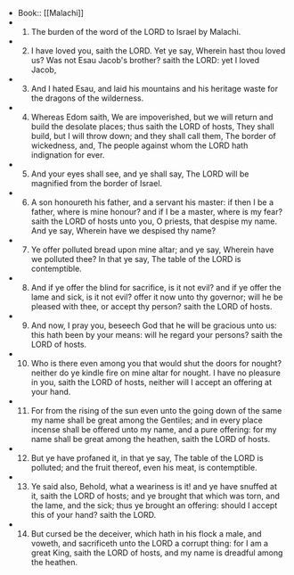 - Book:: [[Malachi]]
- 1. The burden of the word of the LORD to Israel by Malachi.
- 2. I have loved you, saith the LORD. Yet ye say, Wherein hast thou loved us? Was not Esau Jacob's brother? saith the LORD: yet I loved Jacob,
- 3. And I hated Esau, and laid his mountains and his heritage waste for the dragons of the wilderness.
- 4. Whereas Edom saith, We are impoverished, but we will return and build the desolate places; thus saith the LORD of hosts, They shall build, but I will throw down; and they shall call them, The border of wickedness, and, The people against whom the LORD hath indignation for ever.
- 5. And your eyes shall see, and ye shall say, The LORD will be magnified from the border of Israel.
- 6. A son honoureth his father, and a servant his master: if then I be a father, where is mine honour? and if I be a master, where is my fear? saith the LORD of hosts unto you, O priests, that despise my name. And ye say, Wherein have we despised thy name?
- 7. Ye offer polluted bread upon mine altar; and ye say, Wherein have we polluted thee? In that ye say, The table of the LORD is contemptible.
- 8. And if ye offer the blind for sacrifice, is it not evil? and if ye offer the lame and sick, is it not evil? offer it now unto thy governor; will he be pleased with thee, or accept thy person? saith the LORD of hosts.
- 9. And now, I pray you, beseech God that he will be gracious unto us: this hath been by your means: will he regard your persons? saith the LORD of hosts.
- 10. Who is there even among you that would shut the doors for nought? neither do ye kindle fire on mine altar for nought. I have no pleasure in you, saith the LORD of hosts, neither will I accept an offering at your hand.
- 11. For from the rising of the sun even unto the going down of the same my name shall be great among the Gentiles; and in every place incense shall be offered unto my name, and a pure offering: for my name shall be great among the heathen, saith the LORD of hosts.
- 12. But ye have profaned it, in that ye say, The table of the LORD is polluted; and the fruit thereof, even his meat, is contemptible.
- 13. Ye said also, Behold, what a weariness is it! and ye have snuffed at it, saith the LORD of hosts; and ye brought that which was torn, and the lame, and the sick; thus ye brought an offering: should I accept this of your hand? saith the LORD.
- 14. But cursed be the deceiver, which hath in his flock a male, and voweth, and sacrificeth unto the LORD a corrupt thing: for I am a great King, saith the LORD of hosts, and my name is dreadful among the heathen.
